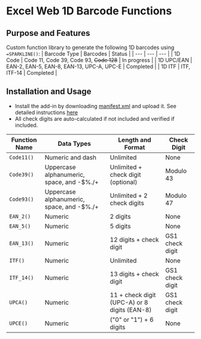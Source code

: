# Excel Web 1D Barcode Functions
## Purpose and Features
Custom function library to generate the following 1D barcodes using `=SPARKLINE()`:
| Barcode Type | Barcodes | Status |
| --- | --- | --- |
| 1D Code | Code 11, Code 39, Code 93, ~~Code 128~~ | In progress |
| 1D UPC/EAN | EAN-2, EAN-5, EAN-8, EAN-13, UPC-A, UPC-E | Completed |
| 1D ITF | ITF, ITF-14 | Completed |
## Installation and Usage
- Install the add-in by downloading [manifest.xml](https://github.com/EszopiCoder/Excel-Web-1D-Barcode-Fx/blob/main/manifest.xml) and upload it. See detailed instructions [here](https://learn.microsoft.com/en-us/office/dev/add-ins/testing/sideload-office-add-ins-for-testing#manually-sideload-an-add-in-to-office-on-the-web)
- All check digits are auto-calculated if not included and verified if included.

| Function Name | Data Types | Length and Format | Check Digit |
| --- | --- | --- | --- |
| `Code11()` | Numeric and dash | Unlimited | None |
| `Code39()` | Uppercase alphanumeric, space, and -$%./+ | Unlimited + check digit (optional) | Modulo 43 |
| `Code93()` | Uppercase alphanumeric, space, and -$%./+ | Unlimited + 2 check digits | Modulo 47 |
| `EAN_2()` | Numeric | 2 digits | None |
| `EAN_5()` | Numeric | 5 digits | None |
| `EAN_13()` | Numeric | 12 digits + check digit | GS1 check digit |
| `ITF()` | Numeric | Unlimited | None |
| `ITF_14()` | Numeric | 13 digits + check digit | GS1 check digit |
| `UPCA()` | Numeric | 11 + check digit (UPC-A) or 8 digits (EAN-8) | GS1 check digit |
| `UPCE()` | Numeric | ("0" or "1") + 6 digits | None |

